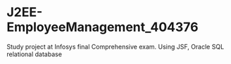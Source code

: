 # J2EE-EmployeeManagement_404376
Study project at Infosys final Comprehensive exam. Using JSF, Oracle SQL relational database
